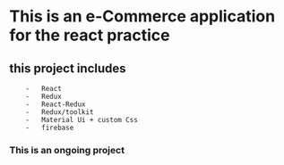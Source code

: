 # This is an e-Commerce application for the react practice

## this project includes

```
    -   React
    -   Redux
    -   React-Redux
    -   Redux/toolkit
    -   Material Ui + custom Css
    -   firebase
```

### This is an ongoing project
